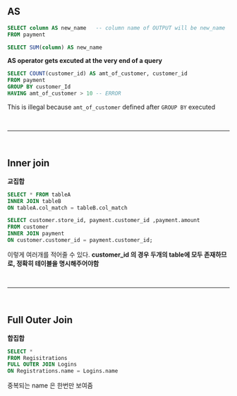 ## AS

```sql
SELECT column AS new_name   -- column name of OUTPUT will be new_name
FROM payment
```

```sql
SELECT SUM(column) AS new_name
```

**AS operator gets excuted at the very end of a query**

```sql
SELECT COUNT(customer_id) AS amt_of_customer, customer_id
FROM payment
GROUP BY customer_Id
HAVING amt_of_customer > 10 -- ERROR
```

This is illegal because `amt_of_customer` defined after `GROUP BY` executed

</br>

---

</br>
   
## Inner join   
   
**교집합**    
   
```sql
SELECT * FROM tableA
INNER JOIN tableB
ON tableA.col_match = tableB.col_match
```
   
```sql
SELECT customer.store_id, payment.customer_id ,payment.amount
FROM customer
INNER JOIN payment
ON customer.customer_id = payment.customer_id;
```

이렇게 여러개를 적어줄 수 있다.
**customer_id 의 경우 두개의 table에 모두 존재하므로, 정확히 테이블을 명시해주어야함**

</br>

---

</br>   
   
## Full Outer Join   
   
**합집합**   
   
```sql
SELECT *
FROM Regisitrations
FULL OUTER JOIN Logins
ON Registrations.name = Logins.name
```   
   
중복되는 name 은 한번만 보여줌

